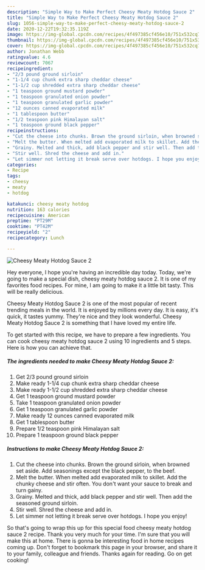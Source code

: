 ```yaml
---
description: "Simple Way to Make Perfect Cheesy Meaty Hotdog Sauce 2"
title: "Simple Way to Make Perfect Cheesy Meaty Hotdog Sauce 2"
slug: 1056-simple-way-to-make-perfect-cheesy-meaty-hotdog-sauce-2
date: 2020-12-22T19:32:35.119Z
image: https://img-global.cpcdn.com/recipes/4f497385cf456e10/751x532cq70/cheesy-meaty-hotdog-sauce-2-recipe-main-photo.jpg
thumbnail: https://img-global.cpcdn.com/recipes/4f497385cf456e10/751x532cq70/cheesy-meaty-hotdog-sauce-2-recipe-main-photo.jpg
cover: https://img-global.cpcdn.com/recipes/4f497385cf456e10/751x532cq70/cheesy-meaty-hotdog-sauce-2-recipe-main-photo.jpg
author: Jonathan Webb
ratingvalue: 4.6
reviewcount: 7067
recipeingredient:
- "2/3 pound ground sirloin"
- "1-1/4 cup chunk extra sharp cheddar cheese"
- "1-1/2 cup shredded extra sharp cheddar cheese"
- "1 teaspoon ground mustard powder"
- "1 teaspoon granulated onion powder"
- "1 teaspoon granulated garlic powder"
- "12 ounces canned evaporated milk"
- "1 tablespoon butter"
- "1/2 teaspoon pink Himalayan salt"
- "1 teaspoon ground black pepper"
recipeinstructions:
- "Cut the cheese into chunks. Brown the ground sirloin, when browned set aside. Add seasonings except the black pepper, to the beef."
- "Melt the butter. When melted add evaporated milk to skillet. Add the chunky cheese and stir often. You don&#39;t want your sauce to break and turn gainy."
- "Grainy. Melted and thick, add black pepper and stir well. Then add the seasoned ground sirloin."
- "Stir well. Shred the cheese and add in."
- "Let simmer not letting it break serve over hotdogs. I hope you enjoy!"
categories:
- Recipe
tags:
- cheesy
- meaty
- hotdog

katakunci: cheesy meaty hotdog 
nutrition: 163 calories
recipecuisine: American
preptime: "PT29M"
cooktime: "PT42M"
recipeyield: "2"
recipecategory: Lunch

---
```



![Cheesy Meaty Hotdog Sauce 2](https://img-global.cpcdn.com/recipes/4f497385cf456e10/751x532cq70/cheesy-meaty-hotdog-sauce-2-recipe-main-photo.jpg)

Hey everyone, I hope you're having an incredible day today. Today, we're going to make a special dish, cheesy meaty hotdog sauce 2. It is one of my favorites food recipes. For mine, I am going to make it a little bit tasty. This will be really delicious.



Cheesy Meaty Hotdog Sauce 2 is one of the most popular of recent trending meals in the world. It is enjoyed by millions every day. It is easy, it's quick, it tastes yummy. They're nice and they look wonderful. Cheesy Meaty Hotdog Sauce 2 is something that I have loved my entire life.


To get started with this recipe, we have to prepare a few ingredients. You can cook cheesy meaty hotdog sauce 2 using 10 ingredients and 5 steps. Here is how you can achieve that.

<!--inarticleads1-->

##### The ingredients needed to make Cheesy Meaty Hotdog Sauce 2:

1. Get 2/3 pound ground sirloin
1. Make ready 1-1/4 cup chunk extra sharp cheddar cheese
1. Make ready 1-1/2 cup shredded extra sharp cheddar cheese
1. Get 1 teaspoon ground mustard powder
1. Take 1 teaspoon granulated onion powder
1. Get 1 teaspoon granulated garlic powder
1. Make ready 12 ounces canned evaporated milk
1. Get 1 tablespoon butter
1. Prepare 1/2 teaspoon pink Himalayan salt
1. Prepare 1 teaspoon ground black pepper




<!--inarticleads2-->

##### Instructions to make Cheesy Meaty Hotdog Sauce 2:

1. Cut the cheese into chunks. Brown the ground sirloin, when browned set aside. Add seasonings except the black pepper, to the beef.
1. Melt the butter. When melted add evaporated milk to skillet. Add the chunky cheese and stir often. You don&#39;t want your sauce to break and turn gainy.
1. Grainy. Melted and thick, add black pepper and stir well. Then add the seasoned ground sirloin.
1. Stir well. Shred the cheese and add in.
1. Let simmer not letting it break serve over hotdogs. I hope you enjoy!




So that's going to wrap this up for this special food cheesy meaty hotdog sauce 2 recipe. Thank you very much for your time. I'm sure that you will make this at home. There is gonna be interesting food in home recipes coming up. Don't forget to bookmark this page in your browser, and share it to your family, colleague and friends. Thanks again for reading. Go on get cooking!
